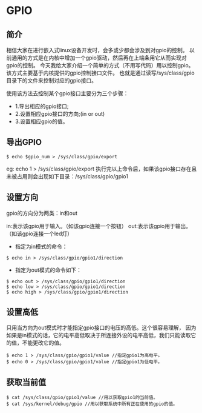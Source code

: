 GPIO
========================================

简介
----------------------------------------

相信大家在进行嵌入式linux设备开发时，会多或少都会涉及到对gpio的控制。
以前通用的方式是在内核中增加一个gpio驱动，然后再在上端条用它从而实现对gpio的控制。
今天我给大家介绍一个简单的方式（不用写代码）用以控制gpio。该方式主要基于内核提供的gpio控制接口文件。
也就是通过读写/sys/class/gpio目录下的文件来控制对应的gpio接口。

使用该方法去控制某个gpio接口主要分为三个步骤：
* 1.导出相应的gpio接口;
* 2.设置相应gpio接口的方向;(in or out)
* 3.设置相应gpio的值。

导出GPIO
----------------------------------------

```
$ echo $gpio_num > /sys/class/gpio/export

```

eg: echo 1 > /sys/class/gpio/export
执行完以上命令后，如果该gpio接口存在且未被占用则会出现如下目录：/sys/class/gpio/gpio1

设置方向
----------------------------------------

gpio的方向分为两类：in和out

in:表示该gpio用于输入。（如该gpio连接一个按钮）
out:表示该gpio用于输出。（如该gpio连接一个led灯）

* 指定为in模式的命令：

```
$ echo in > /sys/class/gpio/gpio1/direction
```

* 指定为out模式的命令如下：

```
$ echo out > /sys/class/gpio/gpio1/direction
$ echo low > /sys/class/gpio/gpio1/direction
$ echo high > /sys/class/gpio/gpio1/direction
```
设置高低
----------------------------------------

只用当方向为out模式时才能指定gpio接口的电压的高低。这个很容易理解，
因为如果是in模式的话，它的电平高低取决于所连接外设的电平高低，我们只能读取它的值，不能更改它的值。

```
$ echo 1 > /sys/class/gpio/gpio1/value //指定gpio1为高电平。
$ echo 0 > /sys/class/gpio/gpio1/value //指定gpio1为低电平。
```

获取当前值
----------------------------------------

```
$ cat /sys/class/gpio/gpio1/value //用以获取gpio1的当前值。
$ cat /sys/kernel/debug/gpio //用以获取系统中所有正在使用的gpio的值。
```

